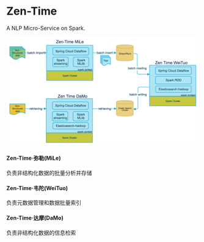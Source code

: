 # Zen-Time
A NLP Micro-Service on Spark.

![](zen-time.png)

#### Zen-Time·弥勒(MiLe)
负责非结构化数据的批量分析并存储
#### Zen-Time·韦陀(WeiTuo)
负责元数据管理和数据批量索引
#### Zen-Time·达摩(DaMo)
负责非结构化数据的信息检索
